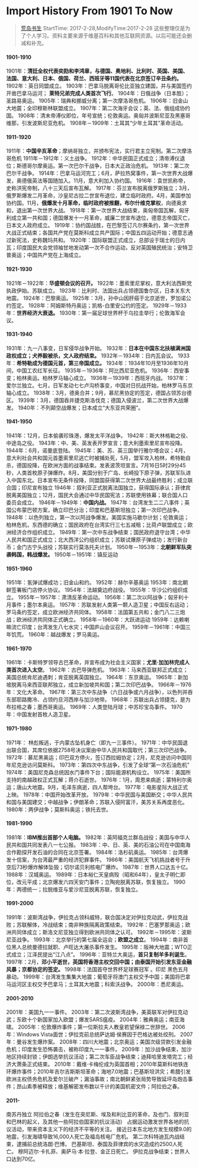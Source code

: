 # Import History From 1901 To Now
> [荒岛书生](http://www.lidaxiang.cn/)
> StartTime: 2017-2-28,ModifyTime:2017-2-28
> 这些整理仅是为了个人学习。资料主要来源于维基百科和其他互联网资源。以后可能还会删减和补充。

#### 1901-1910
1901年：**清廷全权代表奕劻和李鸿章，与德国、奥地利、比利时、英国、美国、法国、意大利、日本、俄国、荷兰、西班牙等11国代表在北京签订辛丑条约。**
1902年：英日同盟成立。
1903年：巴拿马脱离哥伦比亚独立建国，并与美国签约开凿巴拿马运河； **莱特兄弟完成人类首次飞行**。
1904年：日俄战争（日本胜）；圣路易奥运。
1905年：瑞典和挪威分离；第一次摩洛哥危机。
1906年：旧金山大地震；全印穆斯林联盟成立。
1907年：第二次海牙会议；英、法、俄组成协约国。
1908年：清末帝溥仪即位，年号宣统；伦敦奥运。奥匈并波斯尼亚及黑塞哥维那，引发波斯尼亚危机。
1908年－1909年：土耳其“少年土耳其”革命活动。

#### 1911-1920
1911年：**中国辛亥革命**；摩纳哥独立，并颁布宪法，实行君主立宪制。第二次摩洛哥危机
1911年－1912年：义土战争。
1912年：中华民国正式成立；清帝溥仪退位；斯德哥尔摩奥运。第一次巴尔干战争，日本大正政治危机。
1913年：第二次巴尔干战争。
1914年：巴拿马运河完工；6月，萨拉热窝事件，第一次世界大战爆发，奥德俄英法等国随加入。11月，意大利加入协约国。
1916年：袁世凯称帝，史称洪宪帝制，八十三天后宣布瓦解。
1917年：芬兰宣布脱离俄罗斯独立；3月，俄罗斯爆发二月革命，沙皇尼古拉二世宣布退位，建立临时政府。4月，美国参加协约国。11月，**俄爆发十月革命，临时政府被推翻，布尔什维克掌权**，向德奥求和，退出第一次世界大战。
1918年：第一次世界大战结束，奥匈帝国瓦解，匈牙利成立第一共和国；德国爆发十一月革命，威廉二世宣布退位，德意志帝国灭亡，日本文人政府成立。
1919年：协约国战胜，在巴黎签订凡尔赛条约，第一次世界大战正式结束；各国共产党在莫斯科成立共产国际；中国五四运动开始；德意志通过新宪法，史称魏玛共和。
1920年：国际联盟正式成立，总部设于瑞士的日内瓦；印度国民大会党领袖甘地发动第一次不合作运动，反对英国殖民统治；安特卫普奥运；中国共产党在上海成立。

#### 1921-1930
1921年－1922年：**华盛顿会议的召开。**
1922年：墨索里尼掌权，意大利法西斯党执政伊始。苏联成立。
1923年：比利时、法国出兵占领德国鲁尔区，日本关东大地震。
1924年：巴黎奥运。
1925年：3月，孙中山因肝癌于北京逝世，罗加诺公约签定。
1928年：阿姆斯特丹奥运；凯格-白里安公约的签定。
1929年－1933年：**世界经济大衰退。**
1930年：第一届足球世界杯于乌拉圭举行；伦敦海军会议。

#### 1931-1940
1931年：九一八事变，日军侵华战争开始。
1932年：**日本在中国东北扶植满洲国政权成立；犬养毅被杀，文人政府结束。**
1932年－1934年：日内瓦会议。
1933年：**希特勒成为德国元首，第三帝国成立。**
1934年：1934年10月至1936年10月间，中国工农红军长征。
1935年－1936年：阿比西尼亚危机。
1936年：西安事变；柏林奥运。柏林罗马轴心成立。
1936年－1939年：西班牙内战。
1937年：爱尔兰独立。七月，日军发动七七卢沟桥事变，中国对日抗战开始，柏林罗马东京轴心成立。
1938年：3月，德奥合并；9月，慕尼黑协定的签定，德国占领苏台德区。
1939年：3月，德国吞并捷克斯洛伐克；德国入侵波兰，第二次世界大战爆发。
1940年：不列颠空战爆发；日本成立“大东亚共荣圈”。
#### 1941-1950
1941年：12月，日本偷袭珍珠港，爆发太平洋战争。
1942年：斯大林格勒之役、中途岛之役。
1943年：中、美、英发表开罗宣言；意大利墨索里尼宣布投降。
1944年：6月，诺曼底登陆。
1945年：美、苏、英三国举行雅尔塔会议；4月，意大利社会共和国元首墨索里尼逃亡时被捕处死，5月，盟军攻入柏林，希特勒自杀，德国投降，在欧洲方面的战事结束。发表波茨坦宣言。7月16日5时29分45秒，人类首枚原子弹爆炸。8月，美国分别于广岛、长崎投下原子弹，苏联军队进入中国东北。日本宣布无条件投降，同盟国获得第二次世界大战最终胜利；成立联合国；印尼宣布独立
1946年：叙利亚正式脱离法国独立，获得国际承认；菲律宾脱离美国独立；12月，国民大会通过中华民国宪法；苏联使用铁幕；联合国人口委员会成立。
1946年－1949年：**中国内战。**
1947年：台湾发生二二八事件；英国公布蒙巴顿方案，确立印巴分治；印度和巴基斯坦独立；第一次印巴战争。
1948年：以色列独立，第一次以阿战争爆发。美国实施马歇尔计划；伦敦奥运；柏林危机，东西德的确立；国民政府在台湾实行三七五减租；比荷卢联盟成立；欧洲经济合作组织成立。
1949年：第一次中东战争结束；国民政府退守台湾；中华人民共和国正式成立；北大西洋公约组织成立；苏联试爆原子弹成功；发行新台币；金门古宁头战役；苏联实行莫洛托夫计划。
1950年－1953年：**北朝鲜军队突袭韩国，韩战爆发。**
1950年－1951年：镇反运动
#### 1951-1960
1951年：氢弹试爆成功；旧金山和约。
1952年：赫尔辛基奥运
1953年：南北朝鲜签署板门店停火协议。
1954年：法越奠边府战役。
1955年：华沙公约组织成立。
1955年－1957年：肃清反革命运动。
1956年：第二次以阿战争；匈牙利十月事件；墨尔本奥运。
1957年：苏联发射人类第一颗人造卫星；中国反右运动；罗马条约签定，成立欧洲经济共同体。
1958年：法国第五共和；金门八二三炮战；欧洲经济共同体正式确立。
1958年－1960年：大跃进运动
1959年：达赖喇嘛流亡印度；台湾发生八七水灾；中国庐山会议召开。
1959年－1961年：中国三年饥荒。
1960年：越战爆发；罗马奥运。
#### 1961-1970
1961年：卡斯特罗领导古巴革命，并宣布成为社会主义国家；**尤里·加加林完成人类首次进入太空**。
1962年：古巴导弹危机。
1963年：马来西亚联邦正式成立；美国总统肯尼迪遇刺；肯亚脱离英国独立。
1964年：东京奥运。
1965年：新加坡脱离马来西亚联邦独立，成立新加坡共和国；第二次印巴战争。
1966年－1976年：文化大革命。
1967年：第三次中东战争（六日战争或六月战争），以色列并吞东部耶路撒冷、占领约旦河西岸与加沙地带。
1968年：苏联出兵占领捷克，是为布拉格之春；墨西哥奥运。
1969年：人类登陆月球；中苏珍宝岛事件。
1970年：中国发射首枚人造卫星。
#### 1971-1980
1971年： 林彪叛逃，于内蒙古坠机身亡（即九一三事件）。
1971年：中华民国退出联合国，其席位依据2758号决议案由中华人民共和国取代；第三次印巴战争。
1972年：慕尼黑奥运；印巴双方停火，签订西拉姆协定；2月，尼克逊访问中国同年尼克逊访问莫斯科。
1973年：第四次中东战争，引发了全球“第一次石油危机”
1974年：美国尼克森总统因水门事件下台；国际能源机构设立。
1975年：美国所支持的南越政权正式瓦解；蒋介石逝世。
1976年：1月，周恩来病逝；蒙特利尔奥运；唐山大地震。9月，毛泽东病逝，四人帮垮台。
1977年：电影星际大战正式上映。
1978年：中国开始改革开放。
1979年：中华民国与美国断交；中华人民共和国与美国建交；中越战争；伊朗革命；苏联入侵阿富汗，美苏关系再度恶化。
1980年：两伊战争；莫斯科奥运；铁托去世。
#### 1981-1990
1981年：**IBM推出首部个人电脑。**
1982年：英阿福克兰群岛战役；美国与中华人民共和国共同发表八一七公报。
1983年：中、日、英、美的石油公司在中国南海合作勘探开发石油的合同在北京签署。
1984年：洛杉矶奥运。
1985年：台湾爆发十信案，为台湾最严重的经济犯罪事件。
1986年：美国航天飞机挑战者号于升空后73秒爆炸解体坠毁；切尔诺贝利核电厂爆炸。
1987年：世界人口达五十亿。
1988年：汉城奥运。
1989年：日本裕仁天皇病殁（昭和64年），皇太子明仁即位，改元平成；北京爆发六四天安门事件；立陶宛脱离苏联，恢复独立。
1990年：两德统一；拉脱维亚与爱沙尼亚脱离苏联，恢复独立。
#### 1991-2000
1991年：波斯湾战争，伊拉克占领科威特，联合国决定对伊拉克动武，伊拉克战败；苏联解体，冷战结束；南非种族隔离政策结束。
1992年：巴塞罗那奥运；欧洲共同体成立；斯洛文尼亚独立得到欧洲共同体之认可。
1992年－1995年：波斯尼亚战争。
1993年：北京举行的第七届全运会；**欧盟之成立**。
1994年：南非首位黑人总统曼德拉就职、卢旺达大屠杀事件发生。
1995年：阪神大地震；WTO正式成立；江泽民提出“江八点”。
1996年：亚特兰大奥运，**首只复制羊多利诞生**。
1997年：2月，**邓小平逝世，英国将香港主权交回中国；由泰国开始引发东亚金融风暴；京都协定的签定。**
1998年：法国首夺世界杯足球赛冠军 。印尼 黑色五月暴动。
1999年：台湾发生集集大地震；葡萄牙将澳门主权交予中国；美国将巴拿马运河区主权交予巴拿马；土耳其大地震；科索沃战争。
2000年：悉尼奥运。
#### 2001-2010
2001年：美国九一一事件。
2003年：第二次波斯湾战争，美英联军对伊拉克动武；东欧十个新国家加入欧盟；爆发SARS瘟疫。
2004年：雅典奥运；南亚海啸。
2005年：伦敦爆炸事件；第一位斯拉夫人教皇若望保禄二世辞世。
2006年：Windows Vista面世；伊拉克前总统萨达姆·侯赛因于巴格达被处绞刑。
2007年：曼谷发生爆炸案。
2008年：四川大地震；北京奥运；美国次级贷款引发金融危机；印度发生恐怖袭击，被称印度九一一事件。
2009年：加沙战争结束，加沙地区持续封锁；伊朗选举抗议活动；第二次车臣战争结束；迪拜哈里发塔完工；经济大萧条正式结束。
2010年：戴维·卡梅伦成为英国首相；2010年莫斯科地铁连环爆炸事件；2010年吉尔吉斯斯坦革命；海地7.0地震；巴基斯坦洪灾；希腊引发欧洲主权债务危机及爱尔兰破产；漏油事故；南北朝鲜紧张局势导致延坪岛炮击事件；昂山素季被释放；维基解密发布数以千计的美国机密文件；阿拉伯之春。
#### 2011-
南苏丹独立
阿拉伯之春（发生在突尼斯、埃及和利比亚的革命，及也门、叙利亚和巴林的起义，及其他一些阿拉伯国家的抗议活动）
占据运动激发世界各地的抗议活动，带来资本主义下的经济不平等的关注。
接近日本东北地方发生规模9.0的地震，引发海啸导致16,000人死亡及福岛核电厂危机。
第二次科特迪瓦内战结束，逮捕前总统洛朗·巴博。
巴基斯坦、泰国及菲律宾的水灾造成约2500人死亡。
穆阿迈尔·卡扎菲、奥萨马·本·拉登、金正日死亡。
伊拉克战争结束；世界人口达到70亿。